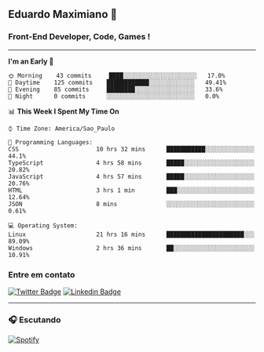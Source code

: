 ## Eduardo Maximiano 👋

### Front-End Developer, Code, Games !

---

<!--START_SECTION:waka-->
**I'm an Early 🐤** 

```text
🌞 Morning    43 commits     ████░░░░░░░░░░░░░░░░░░░░░   17.0% 
🌆 Daytime    125 commits    ████████████░░░░░░░░░░░░░   49.41% 
🌃 Evening    85 commits     ████████░░░░░░░░░░░░░░░░░   33.6% 
🌙 Night      0 commits      ░░░░░░░░░░░░░░░░░░░░░░░░░   0.0%

```


📊 **This Week I Spent My Time On** 

```text
⌚︎ Time Zone: America/Sao_Paulo

💬 Programming Languages: 
CSS                      10 hrs 32 mins      ███████████░░░░░░░░░░░░░░   44.1% 
TypeScript               4 hrs 58 mins       █████░░░░░░░░░░░░░░░░░░░░   20.82% 
JavaScript               4 hrs 57 mins       █████░░░░░░░░░░░░░░░░░░░░   20.76% 
HTML                     3 hrs 1 min         ███░░░░░░░░░░░░░░░░░░░░░░   12.64% 
JSON                     8 mins              ░░░░░░░░░░░░░░░░░░░░░░░░░   0.61%

💻 Operating System: 
Linux                    21 hrs 16 mins      ██████████████████████░░░   89.09% 
Windows                  2 hrs 36 mins       ██░░░░░░░░░░░░░░░░░░░░░░░   10.91%

```


<!--END_SECTION:waka-->

### Entre em contato

[![Twitter Badge](https://img.shields.io/badge/-@edmaxi-1ca0f1?style=flat-square&labelColor=1ca0f1&logo=twitter&logoColor=white&link=https://twitter.com/edmaxi)](https://twitter.com/edmaxi)
[![Linkedin Badge](https://img.shields.io/badge/-Eduardo_Maximiano-0077B5?style=flat-square&logo=Linkedin&logoColor=white&link=https://www.linkedin.com/in/maximiano-eduardo)](https://www.linkedin.com/in/maximiano-eduardo)

---

### 🎧 Escutando
[![Spotify](https://novatorem-sandy.vercel.app/api/spotify)](https://open.spotify.com/user/comgigo)
